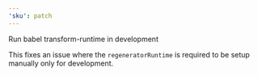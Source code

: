 ```yaml
---
'sku': patch
---
```


Run babel transform-runtime in development

This fixes an issue where the `regeneratorRuntime` is required to be setup manually only for development. 
